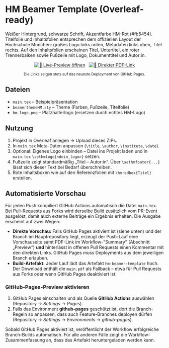 # HM Beamer Template (Overleaf-ready)

Weißer Hintergrund, schwarze Schrift, Akzentfarbe HM-Rot (#fb5454).
Titelfolie und Inhaltsfolien entsprechen dem offiziellen Layout der Hochschule
München: großes Logo links unten, Metadaten links oben, Titel rechts. Auf den
Inhaltsfolien erscheinen Titel, Untertitel, ein roter Trennerbalken sowie Fußzeile
mit Logo, Dokumenttitel und Autor:in.

<p align="center">
  <a href="https://sebishepherd.github.io/hm-latex-beamer-template/" target="_blank" rel="noopener noreferrer"><img alt="🚀 Live-Preview öffnen" src="https://img.shields.io/badge/%F0%9F%9A%80%20Live--Preview%20%C3%B6ffnen-fb5454?style=for-the-badge&logo=github&logoColor=white" /></a>
  &#160;
  <a href="https://sebishepherd.github.io/hm-latex-beamer-template/main.pdf" target="_blank" rel="noopener noreferrer"><img alt="📄 Direkter PDF-Link" src="https://img.shields.io/badge/%F0%9F%93%84%20Direkter%20PDF--Link-444444?style=for-the-badge&logo=adobeacrobatreader&logoColor=white" /></a>
</p>
<p align="center"><small>Die Links zeigen stets auf das neueste Deployment von GitHub Pages.</small></p>

## Dateien
- `main.tex` – Beispielpräsentation
- `beamerthemeHM.sty` – Theme (Farben, Fußzeile, Titelfolie)
- `hm_logo.png` – Platzhalterlogo (ersetzen durch echtes HM-Logo)

## Nutzung
1. Projekt in Overleaf anlegen → Upload dieses ZIPs.
2. In `main.tex` Meta-Daten anpassen (`\title`, `\author`, `\institute`, `\date`).
3. Optional: Eigenes Logo einbinden – Datei ins Projekt laden
   und in `main.tex` `\sethmlogo{<dein_logo>}` setzen.
4. Fußzeile zeigt standardmäßig „Titel – Autor:in“. Über `\sethmfooter{...}`
   lässt sich dieser Text bei Bedarf überschreiben.
5. Rote Inhaltsboxen wie auf den Referenzfolien mit `\hmredbox{Titel}`
   erstellen.

## Automatisierte Vorschau
Für jeden Push kompiliert GitHub Actions automatisch die Datei `main.tex`.
Bei Pull-Requests aus Forks wird derselbe Build zusätzlich vom PR-Event ausgelöst, damit auch
externe Beiträge ein Ergebnis erhalten. Die Ausgabe erscheint auf zwei Wegen:

- **Direkte Vorschau:** Falls GitHub Pages aktiviert ist (siehe unten) und der Branch im
  Hauptrepository liegt, erzeugt der Push-Lauf eine Vorschauseite samt PDF-Link im
  Workflow-"Summary" (Abschnitt „Preview“) **und** hinterlässt in offenen Pull Requests einen
  Kommentar mit den direkten Links. GitHub Pages muss Deployments aus dem jeweiligen Branch
  erlauben.
- **Build-Artefakt:** Jeder Lauf lädt das Artefakt `hm-beamer-template` hoch. Der Download
  enthält die `main.pdf` als Fallback – etwa für Pull Requests aus Forks oder wenn GitHub Pages
  deaktiviert ist.

### GitHub-Pages-Preview aktivieren
1. GitHub Pages einschalten und als Quelle **GitHub Actions** auswählen
   (Repository → *Settings* → *Pages*).
2. Falls das Environment **github-pages** geschützt ist, dort die Branch-Regeln so anpassen,
   dass auch Feature-Branches deployen dürfen (Repository → *Settings* → *Environments* →
   *github-pages*).

Sobald GitHub Pages aktiviert ist, veröffentlicht der Workflow erfolgreiche Branch-Builds
automatisch. Für alle anderen Fälle zeigt die Workflow-Zusammenfassung an, dass das Artefakt
heruntergeladen werden kann.
